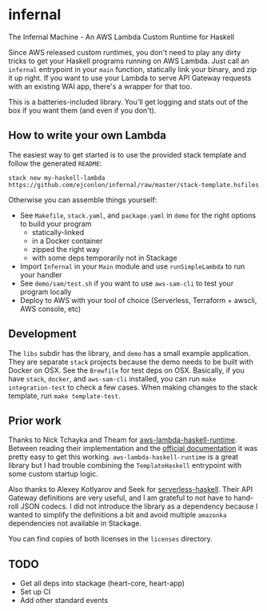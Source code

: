 # infernal

The Infernal Machine - An AWS Lambda Custom Runtime for Haskell

Since AWS released custom runtimes, you don't need to play any dirty tricks to get your Haskell programs running on AWS Lambda.
Just call an `infernal` entrypoint in your `main` function, statically link your binary, and zip it up right. If you want to
use your Lambda to serve API Gateway requests with an existing WAI app, there's a wrapper for that too.

This is a batteries-included library. You'll get logging and stats out of the box if you want them (and even if you don't).

## How to write your own Lambda

The easiest way to get started is to use the provided stack template and follow the generated `README`:

    stack new my-haskell-lambda https://github.com/ejconlon/infernal/raw/master/stack-template.hsfiles

Otherwise you can assemble things yourself:

* See `Makefile`, `stack.yaml`, and `package.yaml` in `demo` for the right options to build your program
  * statically-linked
  * in a Docker container
  * zipped the right way
  * with some deps temporarily not in Stackage
* Import `Infernal` in your `Main` module and use `runSimpleLambda` to run your handler
* See `demo/sam/test.sh` if you want to use `aws-sam-cli` to test your program locally
* Deploy to AWS with your tool of choice (Serverless, Terraform + awscli, AWS console, etc)

## Development

The `libs` subdir has the library, and `demo` has a small example application. They are separate `stack` projects because the demo
needs to be built with Docker on OSX. See the `Brewfile` for test deps on OSX. Basically, if you have `stack`, `docker`, and `aws-sam-cli`
installed, you can run `make integration-test` to check a few cases. When making changes to the stack template, run `make template-test`.

## Prior work

Thanks to Nick Tchayka and Theam for [aws-lambda-haskell-runtime](http://hackage.haskell.org/package/aws-lambda-haskell-runtime).
Between reading their implementation and the [official documentation](https://docs.aws.amazon.com/lambda/latest/dg/runtimes-custom.html#runtimes-custom-build)
it was pretty easy to get this working. `aws-lambda-haskell-runtime` is a great library but I had trouble combining the `TemplateHaskell` entrypoint
with some custom startup logic.

Also thanks to Alexey Kotlyarov and Seek for [serverless-haskell](https://hackage.haskell.org/package/serverless-haskell). Their API Gateway definitions are
very useful, and I am grateful to not have to hand-roll JSON codecs. I did not introduce the library as a dependency because I wanted to simplify the
definitions a bit and avoid multiple `amazonka` dependencies not available in Stackage.

You can find copies of both licenses in the `licenses` directory.

## TODO

* Get all deps into stackage (heart-core, heart-app)
* Set up CI
* Add other standard events
